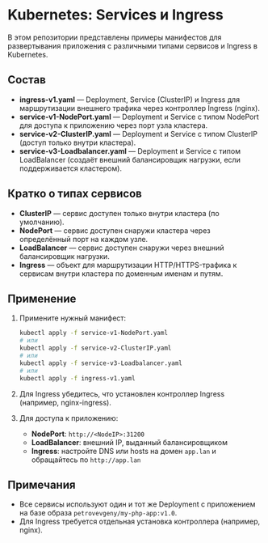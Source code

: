 # Kubernetes: Services и Ingress

В этом репозитории представлены примеры манифестов для развертывания приложения с различными типами сервисов и Ingress в Kubernetes.

## Состав

- **ingress-v1.yaml** — Deployment, Service (ClusterIP) и Ingress для маршрутизации внешнего трафика через контроллер Ingress (nginx).
- **service-v1-NodePort.yaml** — Deployment и Service с типом NodePort для доступа к приложению через порт узла кластера.
- **service-v2-ClusterIP.yaml** — Deployment и Service с типом ClusterIP (доступ только внутри кластера).
- **service-v3-Loadbalancer.yaml** — Deployment и Service с типом LoadBalancer (создаёт внешний балансировщик нагрузки, если поддерживается кластером).

## Кратко о типах сервисов

- **ClusterIP** — сервис доступен только внутри кластера (по умолчанию).
- **NodePort** — сервис доступен снаружи кластера через определённый порт на каждом узле.
- **LoadBalancer** — сервис доступен снаружи через внешний балансировщик нагрузки.
- **Ingress** — объект для маршрутизации HTTP/HTTPS-трафика к сервисам внутри кластера по доменным именам и путям.

## Применение

1. Примените нужный манифест:
   ```sh
   kubectl apply -f service-v1-NodePort.yaml
   # или
   kubectl apply -f service-v2-ClusterIP.yaml
   # или
   kubectl apply -f service-v3-Loadbalancer.yaml
   # или
   kubectl apply -f ingress-v1.yaml
   ```
2. Для Ingress убедитесь, что установлен контроллер Ingress (например, nginx-ingress).

3. Для доступа к приложению:
   - **NodePort**: `http://<NodeIP>:31200`
   - **LoadBalancer**: внешний IP, выданный балансировщиком
   - **Ingress**: настройте DNS или hosts на домен `app.lan` и обращайтесь по `http://app.lan`

## Примечания
- Все сервисы используют один и тот же Deployment с приложением на базе образа `petrovevgeny/my-php-app:v1.0`.
- Для Ingress требуется отдельная установка контроллера (например, nginx).
